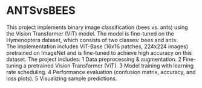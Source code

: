 # ANTSvsBEES
This project implements binary image classification (bees vs. ants) using the Vision Transformer (ViT) model. The model is fine-tuned on the Hymenoptera dataset, which consists of two classes: bees and ants.  
The implementation includes ViT-Base (16x16 patches, 224x224 images) pretrained on ImageNet and is fine-tuned to achieve high accuracy on this dataset. 
The project includes: 
1 Data preprocessing & augmentation. 
2 Fine-tuning a pretrained Vision Transformer (ViT).
3 Model training with learning rate scheduling.
4 Performance evaluation (confusion matrix, accuracy, and loss plots).
5 Visualizing sample predictions.
